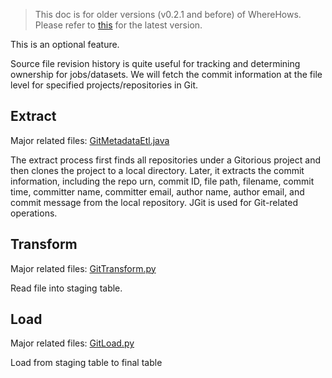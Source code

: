 > This doc is for older versions (v0.2.1 and before) of WhereHows. Please refer to [this](https://github.com/linkedin/WhereHows/blob/master/wherehows-etl/README.md) for the latest version.

This is an optional feature.

Source file revision history is quite useful for tracking and determining ownership for jobs/datasets. We will fetch the commit information at the file level for specified projects/repositories in Git.

## Extract
Major related files: [GitMetadataEtl.java](https://github.com/linkedin/WhereHows/blob/master/metadata-etl/src/main/java/metadata/etl/git/GitMetadataEtl.java)

The extract process first finds all repositories under a Gitorious project and then clones the project to a local directory. Later, it extracts the commit information, including the repo urn, commit ID, file path, filename, commit time, committer name, committer email, author name, author email, and commit message from the local repository. JGit is used for Git-related operations.

## Transform
Major related files: [GitTransform.py](https://github.com/linkedin/WhereHows/blob/master/metadata-etl/src/main/resources/jython/GitTransform.py)

Read file into staging table.

## Load
Major related files: [GitLoad.py](https://github.com/linkedin/WhereHows/blob/master/metadata-etl/src/main/resources/jython/GitLoad.py)

Load from staging table to final table